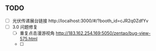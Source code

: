 ## TODO

- [ ] 光伏传递展台链接
http://localhost:3000/#/?booth_id=cJR2q0ZdfYv
- [ ] 3.0 问题修复
	- [ ] 重复点击漫游视角 http://183.162.254.169:5050/zentao/bug-view-575.html
	- [ ] 
